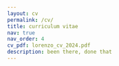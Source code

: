 ```yaml
---
layout: cv
permalink: /cv/
title: curriculum vitae
nav: true
nav_order: 4
cv_pdf: lorenzo_cv_2024.pdf
description: been there, done that
---
```

